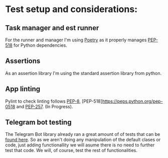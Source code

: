 # Test setup and considerations:

## Task manager and est runner
For the runner and manager I'm using [Poetry](https://python-poetry.org/) as it properly manages [PEP-518](https://peps.python.org/pep-0518) for Python dependencies.

## Assertions 

As an assertion library I'm using the standard assertion library from python.

## App linting 

Pylint to check linting follows [PEP-8](https://peps.python.org/pep-0008/), [PEP-518]https://peps.python.org/pep-0518 and [PEP-257](https://peps.python.org/pep-0257/). (In Progress).

## Telegram bot testing

The Telegram Bot library already ran a great amount of of tests that can be [found here](https://github.com/python-telegram-bot/python-telegram-bot/tree/master/tests). So as we aren't doing any manipulation of the default clases or code, just adding functionallity we will asume there is no need to further test that code. We will, of course, test the rest of functionalities.